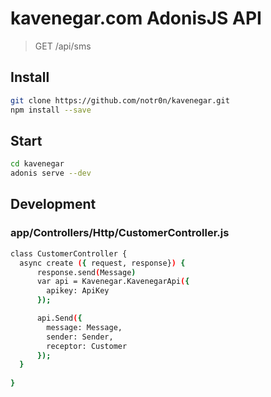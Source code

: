 # kavenegar.com AdonisJS API
> GET /api/sms


## Install

```bash
git clone https://github.com/notr0n/kavenegar.git
npm install --save
```

## Start

```bash
cd kavenegar
adonis serve --dev
```

## Development

### app/Controllers/Http/CustomerController.js

```bash
class CustomerController {
  async create ({ request, response}) {
      response.send(Message)
      var api = Kavenegar.KavenegarApi({
        apikey: ApiKey
      });

      api.Send({
        message: Message,
        sender: Sender,
        receptor: Customer
      });
  }
  
}
```
